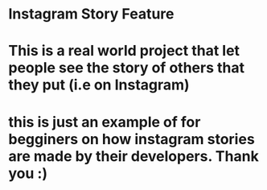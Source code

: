 # Instagram Story Feature
# This is a real world project that let people see the story of others that they put (i.e on Instagram)
# this is just an example of for begginers on how instagram stories are made by their developers. Thank you :)
